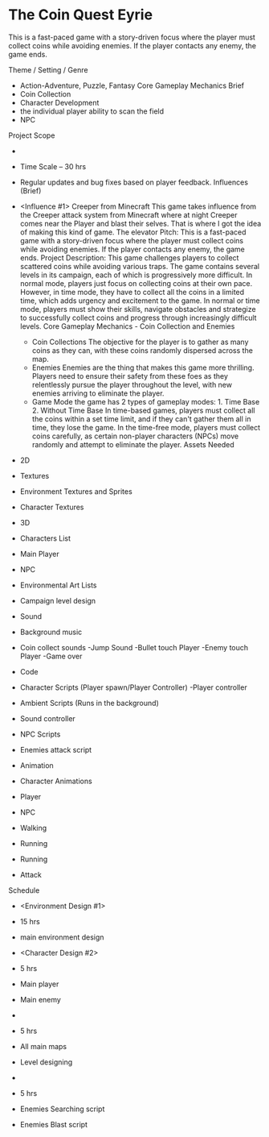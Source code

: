 # The Coin Quest Eyrie
 This is a fast-paced game with a story-driven focus where the player must  collect coins while avoiding enemies. If the player contacts any enemy, the  game ends. 

Theme / Setting / Genre 
 - Action-Adventure, Puzzle, Fantasy 
Core Gameplay Mechanics Brief 
 - Coin Collection 
 - Character Development 
 - the individual player ability to scan the field 
 - NPC 
 
Project Scope  
 - <Game Time Scale> 
  - Time Scale – 30 hrs 
  - Regular updates and bug fixes based on player feedback.
Influences (Brief) 
 - <Influence #1> 
  Creeper from Minecraft 
          This game takes influence from the Creeper attack system 
          from Minecraft where at night Creeper comes near the 
          Player and blast their selves. That is where I got the idea 
          of making this kind of game.
   The elevator Pitch: 
            This is a fast-paced game with a story-driven focus where the player must 
            collect coins while avoiding enemies. If the player contacts any enemy, the 
            game ends.
   Project Description: 
           This game challenges players to collect scattered coins while avoiding 
           various traps. The game contains several levels in its campaign, each of 
           which is progressively more difficult. In normal mode, players just focus on 
           collecting coins at their own pace. However, in time mode, they have to 
           collect all the coins in a limited time, which adds urgency and excitement to 
           the game. In normal or time mode, players must show their skills, navigate 
           obstacles and strategize to successfully collect coins and progress through 
           increasingly difficult levels.
   Core Gameplay Mechanics - Coin Collection and Enemies
      - Coin Collections 
           The objective for the player is to gather as many coins as 
          they can, with these coins randomly dispersed across the 
          map.
    - Enemies 
          Enemies are the thing that makes this game more 
          thrilling. Players need to ensure their safety from these 
          foes as they relentlessly pursue the player throughout the 
          level, with new enemies arriving to eliminate the player.
     - Game Mode 
            the game has 2 types of gameplay modes: 
            1. Time Base 
            2. Without Time Base 
                 In time-based games, players must collect all the coins within a 
                 set time limit, and if they can't gather them all in time, they 
                 lose the game. 
                 In the time-free mode, players must collect coins carefully, as 
                 certain non-player characters (NPCs) move randomly and 
                 attempt to eliminate the player.
Assets Needed
-	2D
-	Textures
-	Environment Textures and Sprites
-	Character Textures

-	3D
-	Characters List
-	Main Player
-	NPC

-	Environmental Art Lists
-	Campaign level design
 
-	Sound
-	Background music
-	Coin collect sounds
-Jump Sound
-Bullet touch Player
-Enemy touch Player
-Game over

-	Code
-	Character Scripts (Player spawn/Player Controller)
-Player controller
-	Ambient Scripts (Runs in the background)
-	Sound controller
-	NPC Scripts
-	Enemies attack script

-	Animation
-	Character Animations
-	Player
 
-	NPC
 
-	Walking
-	Running

-	Running
-	Attack
 
Schedule
-	<Environment Design #1>
-	15 hrs
-	main environment design
 
-	<Character Design #2>
-	5 hrs
-	Main player
-	Main enemy
-	<Level designing >
-	5 hrs
-	All main maps
-	Level designing
-	<Level designing >
-	5 hrs
-	Enemies Searching script
-	Enemies Blast script
